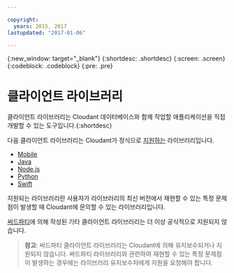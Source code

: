 ```yaml
---

copyright:
  years: 2015, 2017
lastupdated: "2017-01-06"

---
```


{:new_window: target="_blank"}
{:shortdesc: .shortdesc}
{:screen: .screen}
{:codeblock: .codeblock}
{:pre: .pre}

# 클라이언트 라이브러리


클라이언트 라이브러리는 Cloudant 데이터베이스와
함께 작업할 애플리케이션을 직접 개발할 수 있는 도구입니다.{:shortdesc}

다음 클라이언트 라이브러리는 Cloudant가 정식으로 [지원하는](supported.html) 라이브러리입니다. 

-	[Mobile](supported.html#mobile)
-	[Java](supported.html#java)
-	[Node.js](supported.html#node-js)
-	[Python](supported.html#python)
-	[Swift](supported.html#swift)

지원되는 라이브러리란 사용자가 라이브러리의 최신 버전에서 재현할 수 있는 특정 문제점이
발생할 때 Cloudant에 문의할 수 있는 라이브러리입니다.

[써드파티](thirdparty.html#third-party-client-libraries)에 의해 작성된 기타 클라이언트 라이브러리는 더 이상 공식적으로 지원되지 않습니다. 

>   **참고**: 써드파티 클라이언트 라이브러리는 Cloudant에 의해 유지보수되거나 지원되지 않습니다. 
써드파티 라이브러리와 관련하여 재현할 수 있는 특정 문제점이 발생하는 경우에는
라이브러리 유지보수자에게 지원을 요청해야 합니다.
